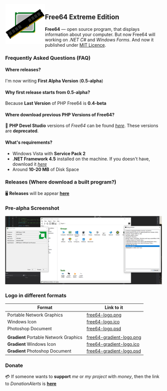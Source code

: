 <img width="128" height="128" align="left" alt="Free64 Logo"  src="free64-logo.png">

## Free64 Extreme Edition
**Free64** — open source program, that displays information about your computer. But now Free64 will working on *.NET C#* and *Windows Forms*. And now it published under [MIT Licence](LICENSE).

### Frequently Asked Questions (FAQ)

#### Where releases?
I'm now writing **First Alpha Version** (**0.5-alpha**)

#### Why first release starts from 0.5-alpha?
Because **Last Version** of PHP Free64 is **0.4-beta**

#### Where download previous PHP Versions of Free64?
:floppy_disk: **PHP Devel Studio** versions of *Free64* can be found *[here](https://github.com/emil0911/free64)*. These versions are **deprecated**.

#### What's requirements?
  - Windows Vista with **Service Pack 2**
  - **.NET Framework 4.5** installed on the machine. If you doesn't have, download it *[here](https://microsoft.com/download/details.aspx?id=30653)*
  - Around **10-20 MB** of Disk Space

### Releases (Where download a built program?)
:desktop_computer: **Releases** will be appear **[here](http://github.com/emil0911/free64-cSharp/releases)**

### Pre-alpha Screenshot
![Image](screen-prealpha.png)

### Logo in different formats
  | Format | Link to it                                                                                |
  | ------ |------                                                                               |
  | Portable Network Graphics | [free64-logo.png](https://github.com/emil0911/free64/blob/master/free64-logo.png?raw=true) |
  | Windows Icon | [free64-logo.ico](https://github.com/emil0911/free64/blob/master/free64-logo.ico?raw=true) |
  | Photoshop Document | [free64-logo.psd](https://github.com/emil0911/free64/blob/master/free64-logo.psd?raw=true) |
  |||
  | **Gradient** Portable Network Graphics | [free64-gradient-logo.png](https://github.com/emil0911/free64/blob/master/free64-gradient-logo.png?raw=true) |
  | **Gradient** Windows Icon | [free64-gradient-logo.ico](https://github.com/emil0911/free64/blob/master/free64-gradient-logo.ico?raw=true) |
  | **Gradient** Photoshop Document | [free64-gradient-logo.psd](https://github.com/emil0911/free64/blob/master/free64-gradient-logo.psd?raw=true) |

### Donate
:credit_card: If someone wants to **support** *me* or *my project* with *money*, then the link to *DonationAlerts* is [**here**](https://donationalerts.com/r/emildalalyan)
